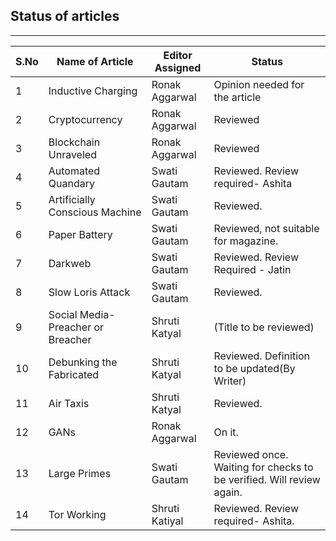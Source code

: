 ## Status of articles
---
S.No | Name of Article | Editor Assigned | Status |
| --- | --- | --- | --- |
1 | Inductive Charging | Ronak Aggarwal | Opinion needed for the article
2 | Cryptocurrency | Ronak Aggarwal | Reviewed
3 | Blockchain Unraveled | Ronak Aggarwal |  Reviewed
4 | Automated Quandary | Swati Gautam | Reviewed. Review required- Ashita
5 | Artificially Conscious Machine | Swati Gautam | Reviewed.
6 | Paper Battery | Swati Gautam | Reviewed, not suitable for magazine.
7 | Darkweb | Swati Gautam | Reviewed. Review Required - Jatin
8 | Slow Loris Attack | Swati Gautam |Reviewed.
9 | Social Media- Preacher or Breacher | Shruti Katyal | (Title to be reviewed)
10 | Debunking the Fabricated | Shruti Katyal | Reviewed. Definition to be updated(By Writer)
11 |Air Taxis | Shruti Katyal | Reviewed.
12|GANs|Ronak Aggarwal| On it.
13| Large Primes| Swati Gautam |Reviewed once. Waiting for checks to be verified. Will review again.
14 | Tor Working | Shruti Katiyal | Reviewed. Review required- Ashita.

